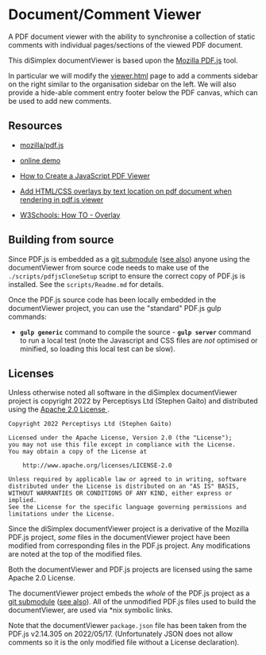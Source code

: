 # Document/Comment Viewer

A PDF document viewer with the ability to synchronise a collection of
static comments with individual pages/sections of the viewed PDF document.

This diSimplex documentViewer is based upon the [Mozilla
PDF.js](https://github.com/mozilla/pdf.js) tool.

In particular we will modify the
[viewer.html](https://github.com/mozilla/pdf.js/blob/master/web/viewer.html)
page to add a comments sidebar on the right similar to the organisation
sidebar on the left. We will also provide a hide-able comment entry footer
below the PDF canvas, which can be used to add new comments.

## Resources

- [mozilla/pdf.js](https://github.com/mozilla/pdf.js)

- [online demo](https://mozilla.github.io/pdf.js/web/viewer.html)

- [How to Create a JavaScript PDF
  Viewer](https://code.tutsplus.com/tutorials/how-to-create-a-pdf-viewer-in-javascript--cms-32505)

- [Add HTML/CSS overlays by text location on pdf document when rendering
  in pdf.js
  viewer](https://stackoverflow.com/questions/27830725/add-html-css-overlays-by-text-location-on-pdf-document-when-rendering-in-pdf-js)

- [W3Schools: How TO -
  Overlay](https://www.w3schools.com/howto/howto_css_overlay.asp)

## Building from source

Since PDF.js is embedded as a [git
submodule](https://git-scm.com/docs/git-submodule) ([see
also](https://git-scm.com/book/en/v2/Git-Tools-Submodules)) anyone using
the documentViewer from source code needs to make use of the
`./scripts/pdfjsCloneSetup` script to ensure the correct copy of PDF.js is
installed. See the `scripts/Readme.md` for details.

Once the PDF.js source code has been locally embedded in the
documentViewer project, you can use the "standard" PDF.js gulp commands:

- **`gulp generic`** command to compile the source - **`gulp server`**
command to run a local test (note the Javascript and CSS files are *not*
optimised or minified, so loading this local test can be slow).

## Licenses

Unless otherwise noted all software in the diSimplex documentViewer
project is copyright 2022 by Perceptisys Ltd (Stephen Gaito) and
distributed using the [Apache 2.0 License
](http://www.apache.org/licenses/LICENSE-2.0).

```
Copyright 2022 Perceptisys Ltd (Stephen Gaito)

Licensed under the Apache License, Version 2.0 (the "License");
you may not use this file except in compliance with the License.
You may obtain a copy of the License at

    http://www.apache.org/licenses/LICENSE-2.0

Unless required by applicable law or agreed to in writing, software
distributed under the License is distributed on an "AS IS" BASIS,
WITHOUT WARRANTIES OR CONDITIONS OF ANY KIND, either express or implied.
See the License for the specific language governing permissions and
limitations under the License.
```

Since the diSimplex documentViewer project is a derivative of the Mozilla
PDF.js project, *some* files in the documentViewer project have been
modified from corresponding files in the PDF.js project. Any modifications
are noted at the top of the modified files.

Both the documentViewer and PDF.js projects are licensed using the same
Apache 2.0 License.

The documentViewer project embeds the *whole* of the PDF.js project as a
[git submodule](https://git-scm.com/docs/git-submodule) ([see
also](https://git-scm.com/book/en/v2/Git-Tools-Submodules)). All of the
unmodified PDF.js files used to build the documentViewer, are used via
*nix symbolic links.

Note that the documentViewer `package.json` file has been taken from the
PDF.js v2.14.305 on 2022/05/17. (Unfortunately JSON does not allow
comments so it is the only modified file without a License declaration).
